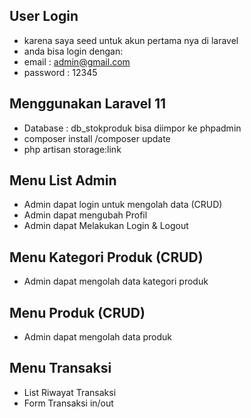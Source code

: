 ## User Login
- karena saya seed untuk akun pertama nya di laravel
- anda bisa login dengan:
- email : admin@gmail.com
- password : 12345
  
## Menggunakan Laravel 11 
- Database : db_stokproduk bisa diimpor ke phpadmin
- composer install /composer update
- php artisan storage:link

## Menu List Admin
 - Admin dapat login untuk mengolah data (CRUD)
 - Admin dapat mengubah Profil
 - Admin dapat Melakukan Login & Logout
## Menu Kategori Produk (CRUD)
- Admin dapat mengolah data kategori produk
## Menu Produk (CRUD)
- Admin dapat mengolah data produk
## Menu Transaksi 
- List Riwayat Transaksi
- Form Transaksi in/out
